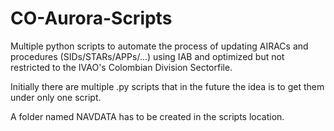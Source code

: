 # CO-Aurora-Scripts
Multiple python scripts to automate the process of updating AIRACs and procedures (SIDs/STARs/APPs/...) using IAB and optimized but not restricted to the IVAO's Colombian Division Sectorfile.

Initially there are multiple .py scripts that in the future the idea is to get them under only one script.

A folder named NAVDATA has to be created in the scripts location.